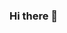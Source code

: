 ### Hi there 👋

<!--
**unruly00/unruly00** is a ✨ _special_ ✨ repository because its `README.md` (this file) appears on your GitHub profile.

Here are some ideas to get you started:

- 🔭 I’m currently working on ...
- 🌱 I’m currently learning ...
- 👯 I’m looking to collaborate on ... Anyone
- 🤔 I’m looking for help with ... Funding my Projects.
- 💬 Ask me about ... 
- 📫 How to reach me: ... here first 
- 😄 Pronouns: ... He
- ⚡ Fun fact: ... facts 
-->
